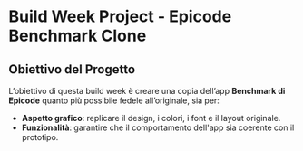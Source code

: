 # Build Week Project - Epicode Benchmark Clone

## **Obiettivo del Progetto**
L’obiettivo di questa build week è creare una copia dell’app **Benchmark di Epicode** quanto più possibile fedele all’originale, sia per:
- **Aspetto grafico**: replicare il design, i colori, i font e il layout originale.
- **Funzionalità**: garantire che il comportamento dell'app sia coerente con il prototipo.


